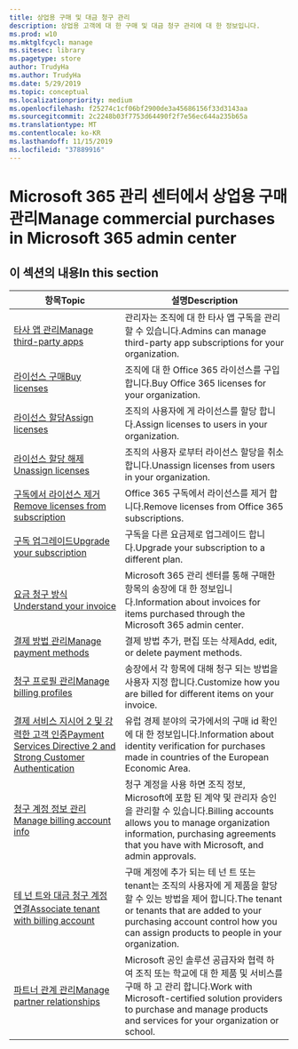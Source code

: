 ```yaml
---
title: 상업용 구매 및 대금 청구 관리
description: 상업용 고객에 대 한 구매 및 대금 청구 관리에 대 한 정보입니다.
ms.prod: w10
ms.mktglfcycl: manage
ms.sitesec: library
ms.pagetype: store
author: TrudyHa
ms.author: TrudyHa
ms.date: 5/29/2019
ms.topic: conceptual
ms.localizationpriority: medium
ms.openlocfilehash: f25274c1cf06bf2900de3a45686156f33d3143aa
ms.sourcegitcommit: 2c2248b03f7753d64490f2f7e56ec644a235b65a
ms.translationtype: MT
ms.contentlocale: ko-KR
ms.lasthandoff: 11/15/2019
ms.locfileid: "37889916"
---
```

# <a name="manage-commercial-purchases-in-microsoft-365-admin-center"></a><span data-ttu-id="8b771-103">Microsoft 365 관리 센터에서 상업용 구매 관리</span><span class="sxs-lookup"><span data-stu-id="8b771-103">Manage commercial purchases in Microsoft 365 admin center</span></span>

## <a name="in-this-section"></a><span data-ttu-id="8b771-104">이 섹션의 내용</span><span class="sxs-lookup"><span data-stu-id="8b771-104">In this section</span></span>

| <span data-ttu-id="8b771-105">항목</span><span class="sxs-lookup"><span data-stu-id="8b771-105">Topic</span></span> | <span data-ttu-id="8b771-106">설명</span><span class="sxs-lookup"><span data-stu-id="8b771-106">Description</span></span> |
| ----- | ----------- |
| [<span data-ttu-id="8b771-107">타사 앱 관리</span><span class="sxs-lookup"><span data-stu-id="8b771-107">Manage third-party apps</span></span>](manage-saas-apps.md) | <span data-ttu-id="8b771-108">관리자는 조직에 대 한 타사 앱 구독을 관리할 수 있습니다.</span><span class="sxs-lookup"><span data-stu-id="8b771-108">Admins can manage third-party app subscriptions for your organization.</span></span> |
| [<span data-ttu-id="8b771-109">라이선스 구매</span><span class="sxs-lookup"><span data-stu-id="8b771-109">Buy licenses</span></span>](https://docs.microsoft.com/office365/admin/subscriptions-and-billing/buy-licenses?view=o365-worldwide) | <span data-ttu-id="8b771-110">조직에 대 한 Office 365 라이선스를 구입 합니다.</span><span class="sxs-lookup"><span data-stu-id="8b771-110">Buy Office 365 licenses for your organization.</span></span> |
| [<span data-ttu-id="8b771-111">라이선스 할당</span><span class="sxs-lookup"><span data-stu-id="8b771-111">Assign licenses</span></span>](https://docs.microsoft.com/office365/admin/manage/assign-licenses-to-users?view=o365-worldwide) | <span data-ttu-id="8b771-112">조직의 사용자에 게 라이선스를 할당 합니다.</span><span class="sxs-lookup"><span data-stu-id="8b771-112">Assign licenses to users in your organization.</span></span> |
| [<span data-ttu-id="8b771-113">라이선스 할당 해제</span><span class="sxs-lookup"><span data-stu-id="8b771-113">Unassign licenses</span></span>](https://docs.microsoft.com/office365/admin/manage/remove-licenses-from-users?view=o365-worldwide) | <span data-ttu-id="8b771-114">조직의 사용자 로부터 라이선스 할당을 취소 합니다.</span><span class="sxs-lookup"><span data-stu-id="8b771-114">Unassign licenses from users in your organization.</span></span> |
| [<span data-ttu-id="8b771-115">구독에서 라이선스 제거</span><span class="sxs-lookup"><span data-stu-id="8b771-115">Remove licenses from subscription</span></span>](https://docs.microsoft.com/office365/admin/subscriptions-and-billing/remove-licenses-from-subscription?view=o365-worldwide) | <span data-ttu-id="8b771-116">Office 365 구독에서 라이선스를 제거 합니다.</span><span class="sxs-lookup"><span data-stu-id="8b771-116">Remove licenses from Office 365 subscriptions.</span></span> |
| [<span data-ttu-id="8b771-117">구독 업그레이드</span><span class="sxs-lookup"><span data-stu-id="8b771-117">Upgrade your subscription</span></span>](https://docs.microsoft.com/office365/admin/subscriptions-and-billing/upgrade-to-different-plan) | <span data-ttu-id="8b771-118">구독을 다른 요금제로 업그레이드 합니다.</span><span class="sxs-lookup"><span data-stu-id="8b771-118">Upgrade your subscription to a different plan.</span></span> |
| [<span data-ttu-id="8b771-119">요금 청구 방식</span><span class="sxs-lookup"><span data-stu-id="8b771-119">Understand your invoice</span></span>](/microsoft-365/commerce/billing-and-payments/understand-your-invoice) | <span data-ttu-id="8b771-120">Microsoft 365 관리 센터를 통해 구매한 항목의 송장에 대 한 정보입니다.</span><span class="sxs-lookup"><span data-stu-id="8b771-120">Information about invoices for items purchased through the Microsoft 365 admin center.</span></span> |
| [<span data-ttu-id="8b771-121">결제 방법 관리</span><span class="sxs-lookup"><span data-stu-id="8b771-121">Manage payment methods</span></span>](https://docs.microsoft.com/office365/Admin/subscriptions-and-billing/add-update-or-remove-credit-card-or-bank-account) | <span data-ttu-id="8b771-122">결제 방법 추가, 편집 또는 삭제</span><span class="sxs-lookup"><span data-stu-id="8b771-122">Add, edit, or delete payment methods.</span></span> |
| [<span data-ttu-id="8b771-123">청구 프로필 관리</span><span class="sxs-lookup"><span data-stu-id="8b771-123">Manage billing profiles</span></span>](/microsoft-365/commerce/billing-and-payments/manage-billing-profiles) | <span data-ttu-id="8b771-124">송장에서 각 항목에 대해 청구 되는 방법을 사용자 지정 합니다.</span><span class="sxs-lookup"><span data-stu-id="8b771-124">Customize how you are billed for different items on your invoice.</span></span> |
| [<span data-ttu-id="8b771-125">결제 서비스 지시어 2 및 강력한 고객 인증</span><span class="sxs-lookup"><span data-stu-id="8b771-125">Payment Services Directive 2 and Strong Customer Authentication</span></span>](/microsoft-365/commerce/billing-and-payments/psd2) | <span data-ttu-id="8b771-126">유럽 경제 분야의 국가에서의 구매 id 확인에 대 한 정보입니다.</span><span class="sxs-lookup"><span data-stu-id="8b771-126">Information about identity verification for purchases made in countries of the European Economic Area.</span></span> |
| [<span data-ttu-id="8b771-127">청구 계정 정보 관리</span><span class="sxs-lookup"><span data-stu-id="8b771-127">Manage billing account info</span></span>](https://docs.microsoft.com/microsoft-store/update-microsoft-store-for-business-account-settings) | <span data-ttu-id="8b771-128">청구 계정을 사용 하면 조직 정보, Microsoft에 포함 된 계약 및 관리자 승인을 관리할 수 있습니다.</span><span class="sxs-lookup"><span data-stu-id="8b771-128">Billing accounts allows you to manage organization information, purchasing agreements that you have with Microsoft, and admin approvals.</span></span> |
| [<span data-ttu-id="8b771-129">테 넌 트와 대금 청구 계정 연결</span><span class="sxs-lookup"><span data-stu-id="8b771-129">Associate tenant with billing account</span></span>](https://docs.microsoft.com/microsoft-store/manage-mpsa-software-microsoft-store-for-business) | <span data-ttu-id="8b771-130">구매 계정에 추가 되는 테 넌 트 또는 tenant는 조직의 사용자에 게 제품을 할당할 수 있는 방법을 제어 합니다.</span><span class="sxs-lookup"><span data-stu-id="8b771-130">The tenant or tenants that are added to your purchasing account control how you can assign products to people in your organization.</span></span> |
| [<span data-ttu-id="8b771-131">파트너 관계 관리</span><span class="sxs-lookup"><span data-stu-id="8b771-131">Manage partner relationships</span></span>](https://docs.microsoft.com/microsoft-store/work-with-partner-microsoft-store-business) | <span data-ttu-id="8b771-132">Microsoft 공인 솔루션 공급자와 협력 하 여 조직 또는 학교에 대 한 제품 및 서비스를 구매 하 고 관리 합니다.</span><span class="sxs-lookup"><span data-stu-id="8b771-132">Work with Microsoft-certified solution providers to purchase and manage products and services for your organization or school.</span></span> |